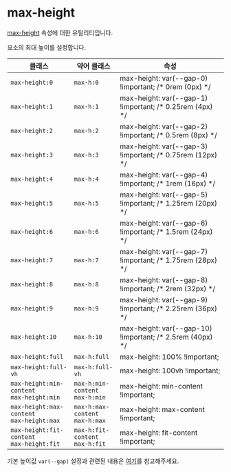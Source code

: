 # max-height

[max-height](https://developer.mozilla.org/en-US/docs/Web/CSS/max-height) 속성에 대한 유틸리티입니다.

요소의 최대 높이를 설정합니다.

<table>
  <thead>
    <tr>
      <th scope="col">클래스</th>
      <th scope="col">약어 클래스</th>
      <th scope="col">속성</th>
    </tr>
  </thead>
  <tbody>
  <!-- max-height: var(--gap-0) -->
<tr>
  <td><code>max-height:0</code></td>
  <td><code>max-h:0</code></td>
  <td><span class="code">max-height: var(--gap-0) !important;</span> <span class="c:weak">/* 0rem (0px) */</span></td>
</tr>

<tr>
  <td><code>max-height:1</code></td>
  <td><code>max-h:1</code></td>
  <td><span class="code">max-height: var(--gap-1) !important;</span> <span class="c:weak">/* 0.25rem (4px) */</span></td>
</tr>

<tr>
  <td><code>max-height:2</code></td>
  <td><code>max-h:2</code></td>
  <td><span class="code">max-height: var(--gap-2) !important;</span> <span class="c:weak">/* 0.5rem (8px) */</span></td>
</tr>

<tr>
  <td><code>max-height:3</code></td>
  <td><code>max-h:3</code></td>
  <td><span class="code">max-height: var(--gap-3) !important;</span> <span class="c:weak">/* 0.75rem (12px) */</span></td>
</tr>

<tr>
  <td><code>max-height:4</code></td>
  <td><code>max-h:4</code></td>
  <td><span class="code">max-height: var(--gap-4) !important;</span> <span class="c:weak">/* 1rem (16px) */</span></td>
</tr>

<tr>
  <td><code>max-height:5</code></td>
  <td><code>max-h:5</code></td>
  <td><span class="code">max-height: var(--gap-5) !important;</span> <span class="c:weak">/* 1.25rem (20px) */</span></td>
</tr>

<tr>
  <td><code>max-height:6</code></td>
  <td><code>max-h:6</code></td>
  <td><span class="code">max-height: var(--gap-6) !important;</span> <span class="c:weak">/* 1.5rem (24px) */</span></td>
</tr>

<tr>
  <td><code>max-height:7</code></td>
  <td><code>max-h:7</code></td>
  <td><span class="code">max-height: var(--gap-7) !important;</span> <span class="c:weak">/* 1.75rem (28px) */</span></td>
</tr>

<tr>
  <td><code>max-height:8</code></td>
  <td><code>max-h:8</code></td>
  <td><span class="code">max-height: var(--gap-8) !important;</span> <span class="c:weak">/* 2rem (32px) */</span></td>
</tr>

<tr>
  <td><code>max-height:9</code></td>
  <td><code>max-h:9</code></td>
  <td><span class="code">max-height: var(--gap-9) !important;</span> <span class="c:weak">/* 2.25rem (36px) */</span></td>
</tr>

<tr>
  <td><code>max-height:10</code></td>
  <td><code>max-h:10</code></td>
  <td><span class="code">max-height: var(--gap-10) !important;</span> <span class="c:weak">/* 2.5rem (40px) */</span></td>
</tr>

<tr>
  <td><code>max-height:full</code></td>
  <td><code>max-h:full</code></td>
  <td><span class="code">max-height: 100% !important;</span></td>
</tr>

<tr>
  <td><code>max-height:full-vh</code></td>
  <td><code>max-h:full-vh</code></td>
  <td><span class="code">max-height: 100vh !important;</span></td>
</tr>

<tr>
    <td>
        <code>max-height:min-content</code><br>
        <code>max-height:min</code>
    </td>
    <td>
        <code>max-h:min-content</code><br>
        <code>max-h:min</code>
    </td>
    <td><span class="code">max-height: min-content !important;</span></td>
</tr>

<tr>
    <td>
        <code>max-height:max-content</code><br>
        <code>max-height:max</code>
    </td>
    <td>
        <code>max-h:max-content</code><br>
        <code>max-h:max</code>
    </td>
    <td><span class="code">max-height: max-content !important;</span></td>
</tr>

<tr>
    <td>
        <code>max-height:fit-content</code><br>
        <code>max-height:fit</code>
    </td>
    <td>
        <code>max-h:fit-content</code><br>
        <code>max-h:fit</code>
    </td>
    <td><span class="code">max-height: fit-content !important;</span></td>
</tr>

  </tbody>

</table>

기본 높이값 `var(--gap)` 설정과 관련된 내용은 [여기](../../variables/gap.md)를 참고해주세요.
